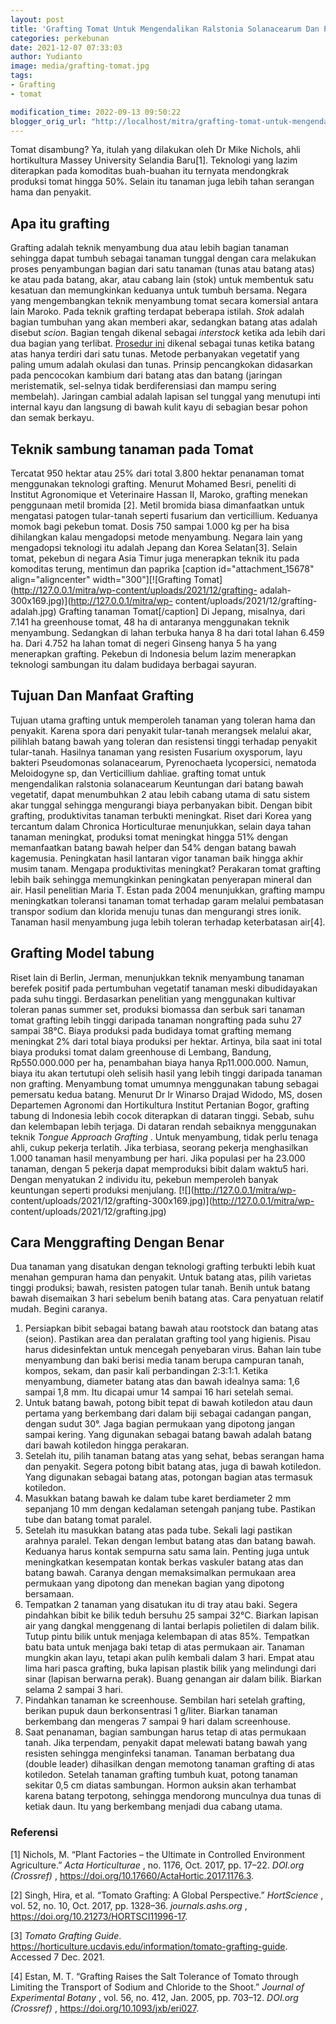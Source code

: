 ```yaml
---
layout: post
title: 'Grafting Tomat Untuk Mengendalikan Ralstonia Solanacearum Dan Peningkatan Produktivitas'
categories: perkebunan
date: 2021-12-07 07:33:03
author: Yudianto
image: media/grafting-tomat.jpg
tags:
- Grafting
- tomat

modification_time: 2022-09-13 09:50:22
blogger_orig_url: "http://localhost/mitra/grafting-tomat-untuk-mengendalikan.html"
---
```


Tomat disambung? Ya, itulah yang dilakukan oleh Dr Mike Nichols, ahli
hortikultura Massey University Selandia Baru[1]. Teknologi yang lazim
diterapkan pada komoditas buah-buahan itu ternyata mendongkrak produksi tomat
hingga 50%. Selain itu tanaman juga lebih tahan serangan hama dan penyakit.

## Apa itu grafting

Grafting adalah teknik menyambung dua atau lebih bagian tanaman sehingga dapat
tumbuh sebagai tanaman tunggal dengan cara melakukan proses penyambungan
bagian dari satu tanaman (tunas atau batang atas) ke atau pada batang, akar,
atau cabang lain (stok) untuk membentuk satu kesatuan dan memungkinkan
keduanya untuk tumbuh bersama. Negara yang mengembangkan teknik menyambung
tomat secara komersial antara lain Maroko. Pada teknik grafting terdapat
beberapa istilah. _Stok_ adalah bagian tumbuhan yang akan memberi akar,
sedangkan batang atas adalah disebut _scion_. Bagian tengah dikenal sebagai
_interstock_ ketika ada lebih dari dua bagian yang terlibat. [Prosedur
ini](https://content.ces.ncsu.edu/grafting-and-budding-nursery-crop-plants)
dikenal sebagai tunas ketika batang atas hanya terdiri dari satu tunas. Metode
perbanyakan vegetatif yang paling umum adalah okulasi dan tunas. Prinsip
pencangkokan didasarkan pada pencocokan kambium dari batang atas dan batang
(jaringan meristematik, sel-selnya tidak berdiferensiasi dan mampu sering
membelah). Jaringan cambial adalah lapisan sel tunggal yang menutupi inti
internal kayu dan langsung di bawah kulit kayu di sebagian besar pohon dan
semak berkayu.

## Teknik sambung tanaman pada Tomat

Tercatat 950 hektar atau 25% dari total 3.800 hektar penanaman tomat
menggunakan teknologi grafting. Menurut Mohamed Besri, peneliti di Institut
Agronomique et Veterinaire Hassan II, Maroko, grafting menekan penggunaan
metil bromida [2]. Metil bromida biasa dimanfaatkan untuk mengatasi patogen
tular-tanah seperti fusarium dan verticillium. Keduanya momok bagi pekebun
tomat. Dosis 750 sampai 1.000 kg per ha bisa dihilangkan kalau mengadopsi
metode menyambung. Negara lain yang mengadopsi teknologi itu adalah Jepang dan
Korea Selatan[3]. Selain tomat, pekebun di negara Asia Timur juga menerapkan
teknik itu pada komoditas terung, mentimun dan paprika [caption
id="attachment_15678" align="aligncenter" width="300"][![Grafting
Tomat](http://127.0.0.1/mitra/wp-content/uploads/2021/12/grafting-
adalah-300x169.jpg)](http://127.0.0.1/mitra/wp-
content/uploads/2021/12/grafting-adalah.jpg) Grafting tanaman Tomat[/caption]
Di Jepang, misalnya, dari 7.141 ha greenhouse tomat, 48 ha di antaranya
menggunakan teknik menyambung. Sedangkan di lahan terbuka hanya 8 ha dari
total lahan 6.459 ha. Dari 4.752 ha lahan tomat di negeri Ginseng hanya 5 ha
yang menerapkan grafting. Pekebun di Indonesia belum lazim menerapkan
teknologi sambungan itu dalam budidaya berbagai sayuran.

## Tujuan Dan Manfaat Grafting

Tujuan utama grafting untuk memperoleh tanaman yang toleran hama dan penyakit.
Karena spora dari penyakit tular-tanah merangsek melalui akar, pilihlah batang
bawah yang toleran dan resistensi tinggi terhadap penyakit tular-tanah.
Hasilnya tanaman yang resisten Fusarium oxysporum, layu bakteri Pseudomonas
solanacearum, Pyrenochaeta lycopersici, nematoda Meloidogyne sp, dan
Verticillium dahliae. grafting tomat untuk mengendalikan ralstonia
solanacearum Keuntungan dari batang bawah vegetatif, dapat menumbuhkan 2 atau
lebih cabang utama di satu sistem akar tunggal sehingga mengurangi biaya
perbanyakan bibit. Dengan bibit grafting, produktivitas tanaman terbukti
meningkat. Riset dari Korea yang tercantum dalam Chronica Horticulturae
menunjukkan, selain daya tahan tanaman meningkat, produksi tomat meningkat
hingga 51% dengan memanfaatkan batang bawah helper dan 54% dengan batang bawah
kagemusia. Peningkatan hasil lantaran vigor tanaman baik hingga akhir musim
tanam. Mengapa produktivitas meningkat? Perakaran tomat grafting lebih baik
sehingga memungkinkan peningkatan penyerapan mineral dan air. Hasil penelitian
Maria T. Estan pada 2004 menunjukkan, grafting mampu meningkatkan toleransi
tanaman tomat terhadap garam melalui pembatasan transpor sodium dan klorida
menuju tunas dan mengurangi stres ionik. Tanaman hasil menyambung juga lebih
toleran terhadap keterbatasan air[4].

## Grafting Model tabung

Riset lain di Berlin, Jerman, menunjukkan teknik menyambung tanaman berefek
positif pada pertumbuhan vegetatif tanaman meski dibudidayakan pada suhu
tinggi. Berdasarkan penelitian yang menggunakan kultivar toleran panas summer
set, produksi biomassa dan serbuk sari tanaman tomat grafting lebih tinggi
daripada tanaman nongrafting pada suhu 27 sampai 38°C. Biaya produksi pada
budidaya tomat grafting memang meningkat 2% dari total biaya produksi per
hektar. Artinya, bila saat ini total biaya produksi tomat dalam greenhouse di
Lembang, Bandung, Rp550.000.000 per ha, penambahan biaya hanya Rp11.000.000.
Namun, biaya itu akan tertutupi oleh selisih hasil yang lebih tinggi daripada
tanaman non grafting. Menyambung tomat umumnya menggunakan tabung sebagai
pemersatu kedua batang. Menurut Dr Ir Winarso Drajad Widodo, MS, dosen
Departemen Agronomi dan Hortikultura Institut Pertanian Bogor, grafting tabung
di Indonesia lebih cocok diterapkan di dataran tinggi. Sebab, suhu dan
kelembapan lebih terjaga. Di dataran rendah sebaiknya menggunakan teknik
_Tongue Approach Grafting_ . Untuk menyambung, tidak perlu tenaga ahli, cukup
pekerja terlatih. Jika terbiasa, seorang pekerja menghasilkan 1.000 tanaman
hasil menyambung per hari. Jika populasi per ha 23.000 tanaman, dengan 5
pekerja dapat memproduksi bibit dalam waktu5 hari. Dengan menyatukan 2
individu itu, pekebun memperoleh banyak keuntungan seperti produksi menjulang.
[![](http://127.0.0.1/mitra/wp-
content/uploads/2021/12/grafting-300x169.jpg)](http://127.0.0.1/mitra/wp-
content/uploads/2021/12/grafting.jpg)

## Cara Menggrafting Dengan Benar

Dua tanaman yang disatukan dengan teknologi grafting terbukti lebih kuat
menahan gempuran hama dan penyakit. Untuk batang atas, pilih varietas tinggi
produksi; bawah, resisten patogen tular tanah. Benih untuk batang bawah
disemaikan 3 hari sebelum benih batang atas. Cara penyatuan relatif mudah.
Begini caranya.

  1. Persiapkan bibit sebagai batang bawah atau rootstock dan batang atas (seion). Pastikan area dan peralatan grafting tool yang higienis. Pisau harus didesinfektan untuk mencegah penyebaran virus. Bahan lain tube menyambung dan baki berisi media tanam berupa campuran tanah, kompos, sekam, dan pasir kali perbandingan 2:3:1:1. Ketika menyambung, diameter batang atas dan bawah idealnya sama: 1,6 sampai 1,8 mm. Itu dicapai umur 14 sampai 16 hari setelah semai.
  2. Untuk batang bawah, potong bibit tepat di bawah kotiledon atau daun pertama yang berkembang dari dalam biji sebagai cadangan pangan, dengan sudut 30°. Jaga bagian permukaan yang dipotong jangan sampai kering. Yang digunakan sebagai batang bawah adalah batang dari bawah kotiledon hingga perakaran.
  3. Setelah itu, pilih tanaman batang atas yang sehat, bebas serangan hama dan penyakit. Segera potong bibit batang atas, juga di bawah kotiledon. Yang digunakan sebagai batang atas, potongan bagian atas termasuk kotiledon.
  4. Masukkan batang bawah ke dalam tube karet berdiameter 2 mm sepanjang 10 mm dengan kedalaman setengah panjang tube. Pastikan tube dan batang tomat paralel.
  5. Setelah itu masukkan batang atas pada tube. Sekali lagi pastikan arahnya paralel. Tekan dengan lembut batang atas dan batang bawah. Keduanya harus kontak sempurna satu sama lain. Penting juga untuk meningkatkan kesempatan kontak berkas vaskuler batang atas dan batang bawah. Caranya dengan memaksimalkan permukaan area permukaan yang dipotong dan menekan bagian yang dipotong bersamaan.
  6. Tempatkan 2 tanaman yang disatukan itu di tray atau baki. Segera pindahkan bibit ke bilik teduh bersuhu 25 sampai 32°C. Biarkan lapisan air yang dangkal menggenang di lantai berlapis polietilen di dalam bilik. Tutup pintu bilik untuk menjaga kelembapan di atas 85%. Tempatkan batu bata untuk menjaga baki tetap di atas permukaan air. Tanaman mungkin akan layu, tetapi akan pulih kembali dalam 3 hari. Empat atau lima hari pasca grafting, buka lapisan plastik bilik yang melindungi dari sinar (lapisan berwarna perak). Buang genangan air dalam bilik. Biarkan selama 2 sampai 3 hari.
  7. Pindahkan tanaman ke screenhouse. Sembilan hari setelah grafting, berikan pupuk daun berkonsentrasi 1 g/liter. Biarkan tanaman berkembang dan mengeras 7 sampai 9 hari dalam screenhouse.
  8. Saat penanaman, bagian sambungan harus tetap di atas permukaan tanah. Jika terpendam, penyakit dapat melewati batang bawah yang resisten sehingga menginfeksi tanaman. Tanaman berbatang dua (double leader) dihasilkan dengan memotong tanaman grafting di atas kotiledon. Setelah tanaman grafting tumbuh kuat, potong tanaman sekitar 0,5 cm diatas sambungan. Hormon auksin akan terhambat karena batang terpotong, sehingga mendorong munculnya dua tunas di ketiak daun. Itu yang berkembang menjadi dua cabang utama.

### Referensi

[1] Nichols, M. “Plant Factories – the Ultimate in Controlled Environment
Agriculture.” _Acta Horticulturae_ , no. 1176, Oct. 2017, pp. 17–22. _DOI.org
(Crossref)_ , https://doi.org/10.17660/ActaHortic.2017.1176.3.

[2] Singh, Hira, et al. “Tomato Grafting: A Global Perspective.” _HortScience_
, vol. 52, no. 10, Oct. 2017, pp. 1328–36. _journals.ashs.org_ ,
https://doi.org/10.21273/HORTSCI11996-17.

[3] _Tomato Grafting Guide_.
https://horticulture.ucdavis.edu/information/tomato-grafting-guide. Accessed 7
Dec. 2021.

[4] Estan, M. T. “Grafting Raises the Salt Tolerance of Tomato through
Limiting the Transport of Sodium and Chloride to the Shoot.” _Journal of
Experimental Botany_ , vol. 56, no. 412, Jan. 2005, pp. 703–12. _DOI.org
(Crossref)_ , https://doi.org/10.1093/jxb/eri027.



